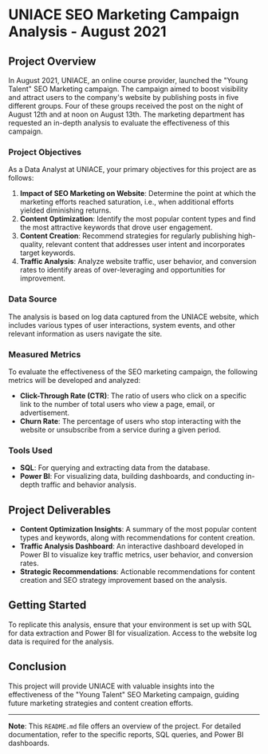 # UNIACE SEO Marketing Campaign Analysis - August 2021

## Project Overview

In August 2021, UNIACE, an online course provider, launched the "Young Talent" SEO Marketing campaign. The campaign aimed to boost visibility and attract users to the company's website by publishing posts in five different groups. Four of these groups received the post on the night of August 12th and at noon on August 13th. The marketing department has requested an in-depth analysis to evaluate the effectiveness of this campaign.

### Project Objectives

As a Data Analyst at UNIACE, your primary objectives for this project are as follows:

1. **Impact of SEO Marketing on Website**: Determine the point at which the marketing efforts reached saturation, i.e., when additional efforts yielded diminishing returns.
2. **Content Optimization**: Identify the most popular content types and find the most attractive keywords that drove user engagement.
3. **Content Creation**: Recommend strategies for regularly publishing high-quality, relevant content that addresses user intent and incorporates target keywords.
4. **Traffic Analysis**: Analyze website traffic, user behavior, and conversion rates to identify areas of over-leveraging and opportunities for improvement.

### Data Source

The analysis is based on log data captured from the UNIACE website, which includes various types of user interactions, system events, and other relevant information as users navigate the site.

### Measured Metrics

To evaluate the effectiveness of the SEO marketing campaign, the following metrics will be developed and analyzed:

- **Click-Through Rate (CTR)**: The ratio of users who click on a specific link to the number of total users who view a page, email, or advertisement.
- **Churn Rate**: The percentage of users who stop interacting with the website or unsubscribe from a service during a given period.

### Tools Used

- **SQL**: For querying and extracting data from the database.
- **Power BI**: For visualizing data, building dashboards, and conducting in-depth traffic and behavior analysis.

## Project Deliverables

- **Content Optimization Insights**: A summary of the most popular content types and keywords, along with recommendations for content creation.
- **Traffic Analysis Dashboard**: An interactive dashboard developed in Power BI to visualize key traffic metrics, user behavior, and conversion rates.
- **Strategic Recommendations**: Actionable recommendations for content creation and SEO strategy improvement based on the analysis.

## Getting Started

To replicate this analysis, ensure that your environment is set up with SQL for data extraction and Power BI for visualization. Access to the website log data is required for the analysis.

## Conclusion

This project will provide UNIACE with valuable insights into the effectiveness of the "Young Talent" SEO Marketing campaign, guiding future marketing strategies and content creation efforts.

---

**Note**: This `README.md` file offers an overview of the project. For detailed documentation, refer to the specific reports, SQL queries, and Power BI dashboards.